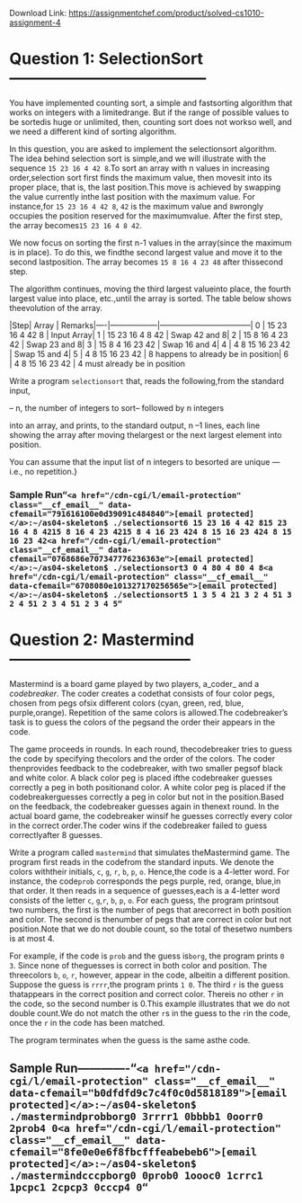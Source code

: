 Download Link: https://assignmentchef.com/product/solved-cs1010-assignment-4
<br>
# Question 1: SelectionSort————————————–

You have implemented counting sort, a simple and fastsorting algorithm that works on integers with a limitedrange.  But if the range of possible values to be sortedis huge or unlimited, then, counting sort does not workso well, and we need a different kind of sorting algorithm.

In this question, you are asked to implement the selectionsort algorithm.  The idea behind selection sort is simple,and we will illustrate with the sequence `15 23 16 4 42 8`.To sort an array with n values in increasing order,selection sort first finds the maximum value, then movesit into its proper place, that is, the last position.This move is achieved by swapping the value currently inthe last position with the maximum value.  For instance,for `15 23 16 4 42 8`, `42` is the maximum value and `8`wrongly occupies the position reserved for the maximumvalue.  After the first step, the array becomes`15 23 16 4 8 42`.

We now focus on sorting the first n-1 values in the array(since the maximum is in place).  To do this, we findthe second largest value and move it to the second lastposition.  The array becomes `15 8 16 4 23 48` after thissecond step.

The algorithm continues, moving the third largest valueinto place, the fourth largest value into place, etc.,until the array is sorted.  The table below shows theevolution of the array.

|Step| Array            | Remarks|—-|——————|———————————–| 0  | 15 23 16 4 42 8  | Input Array| 1  | 15 23 16 4  8 42 | Swap 42 and 8| 2  | 15 8 16 4  23 42 | Swap 23 and 8| 3  | 15 8 4 16 23 42  | Swap 16 and 4| 4  | 4 8 15 16 23 42  | Swap 15 and 4| 5  | 4 8 15 16 23 42  | 8 happens to already be in position| 6  | 4 8 15 16 23 42  | 4 must already be in position

Write a program `selectionsort` that, reads the following,from the standard input,

– n, the number of integers to sort– followed by n integers

into an array, and prints, to the standard output, n –1 lines, each line showing the array after moving thelargest or the next largest element into position.

You can assume that the input list of n integers to besorted are unique — i.e., no repetition.}

### Sample Run“`<a href="/cdn-cgi/l/email-protection" class="__cf_email__" data-cfemail="791616100e0d39091c484840">[email protected]</a>:~/as04-skeleton$ ./selectionsort6 15 23 16 4 42 815 23 16 4 8 4215 8 16 4 23 4215 8 4 16 23 424 8 15 16 23 424 8 15 16 23 42<a href="/cdn-cgi/l/email-protection" class="__cf_email__" data-cfemail="0768686e707347776236363e">[email protected]</a>:~/as04-skeleton$ ./selectionsort3 0 4 80 4 80 4 8<a href="/cdn-cgi/l/email-protection" class="__cf_email__" data-cfemail="6708080e101327170256565e">[email protected]</a>:~/as04-skeleton$ ./selectionsort5 1 3 5 4 21 3 2 4 51 3 2 4 51 2 3 4 51 2 3 4 5“`

# Question 2: Mastermind———————————–

Mastermind is a board game played by two players, a_coder_ and a _codebreaker_.  The coder creates a codethat consists of four color pegs, chosen from pegs ofsix different colors (cyan, green, red, blue, purple,orange).  Repetition of the same colors is allowed.The codebreaker’s task is to guess the colors of the pegsand the order their appears in the code.

The game proceeds in rounds.  In each round, thecodebreaker tries to guess the code by specifying thecolors and the order of the colors.  The coder thenprovides feedback to the codebreaker, with two smaller pegsof black and white color.  A black color peg is placed ifthe codebreaker guesses correctly a peg in both positionand color.  A white color peg is placed if the codebreakerguesses correctly a peg in color but not in the position.Based on the feedback, the codebreaker guesses again in thenext round.  In the actual board game, the codebreaker winsif he guesses correctly every color in the correct order.The coder wins if the codebreaker failed to guess correctlyafter 8 guesses.

Write a program called `mastermind` that simulates theMastermind game.  The program first reads in the codefrom the standard inputs.  We denote the colors withtheir initials, `c`, `g`, `r`, `b`, `p`, `o`.  Hence,the code is a 4-letter word.  For instance, the code`prob` corresponds the pegs purple, red, orange, blue,in that order.  It then reads in a sequence of guesses,each is a 4-letter word consists of the letter `c`, `g`,`r`, `b`, `p`, `o`.  For each guess, the program printsout two numbers, the first is the number of pegs that arecorrect in both position and color.  The second is thenumber of pegs that are correct in color but not position.Note that we do not double count, so the total of thesetwo numbers is at most 4.

For example,  if the code is `prob` and the guess is`borg`, the program prints `0 3`.  Since none of theguesses is correct in both color and position.  The threecolors `b`, `o`, `r`, however, appear in the code, albeitin a different position.  Suppose the guess is `rrrr`,the program prints `1 0`.  The third `r` is the guess thatappears in the correct position and correct color.  Thereis no other `r` in the code, so the second number is 0.This example illustrates that we do not double count.We do not match the other `r`s in the guess to the `r`in the code, once the `r` in the code has been matched.

The program terminates when the guess is the same asthe code.

## Sample Run————-“`<a href="/cdn-cgi/l/email-protection" class="__cf_email__" data-cfemail="b0dfdfd9c7c4f0c0d5818189">[email protected]</a>:~/as04-skeleton$ ./mastermindprobborg0 3rrrr1 0bbbb1 0oorr0 2prob4 0<a href="/cdn-cgi/l/email-protection" class="__cf_email__" data-cfemail="8fe0e0e6f8fbcfffeabebeb6">[email protected]</a>:~/as04-skeleton$ ./mastermindcccpborg0 0prob0 1oooc0 1crrc1 1pcpc1 2cpcp3 0cccp4 0“`